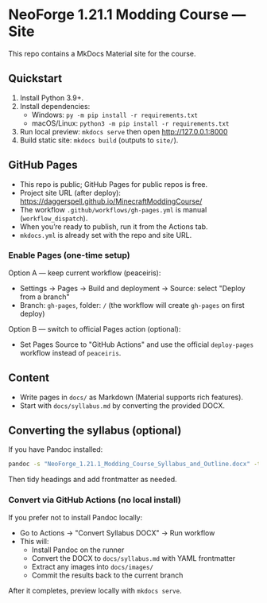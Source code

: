 # NeoForge 1.21.1 Modding Course — Site

This repo contains a MkDocs Material site for the course.

## Quickstart

1) Install Python 3.9+.
2) Install dependencies:
   - Windows: `py -m pip install -r requirements.txt`
   - macOS/Linux: `python3 -m pip install -r requirements.txt`
3) Run local preview: `mkdocs serve` then open http://127.0.0.1:8000
4) Build static site: `mkdocs build` (outputs to `site/`).

## GitHub Pages

- This repo is public; GitHub Pages for public repos is free.
- Project site URL (after deploy): https://daggerspell.github.io/MinecraftModdingCourse/
- The workflow `.github/workflows/gh-pages.yml` is manual (`workflow_dispatch`).
- When you’re ready to publish, run it from the Actions tab.
- `mkdocs.yml` is already set with the repo and site URL.

### Enable Pages (one-time setup)

Option A — keep current workflow (peaceiris):
- Settings → Pages → Build and deployment → Source: select "Deploy from a branch"
- Branch: `gh-pages`, folder: `/` (the workflow will create `gh-pages` on first deploy)

Option B — switch to official Pages action (optional):
- Set Pages Source to "GitHub Actions" and use the official `deploy-pages` workflow instead of `peaceiris`.

## Content

- Write pages in `docs/` as Markdown (Material supports rich features).
- Start with `docs/syllabus.md` by converting the provided DOCX.

## Converting the syllabus (optional)

If you have Pandoc installed:

```bash
pandoc -s "NeoForge_1.21.1_Modding_Course_Syllabus_and_Outline.docx" -t gfm -o docs/syllabus.md
```

Then tidy headings and add frontmatter as needed.

### Convert via GitHub Actions (no local install)

If you prefer not to install Pandoc locally:

- Go to Actions → "Convert Syllabus DOCX" → Run workflow
- This will:
  - Install Pandoc on the runner
  - Convert the DOCX to `docs/syllabus.md` with YAML frontmatter
  - Extract any images into `docs/images/`
  - Commit the results back to the current branch

After it completes, preview locally with `mkdocs serve`.
